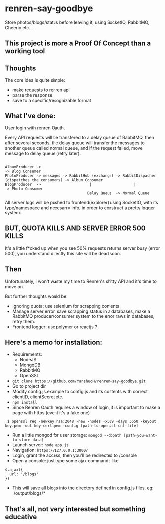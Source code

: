 # renren-say-goodbye
Store photos/blogs/status before leaving it, using SocketIO, RabbitMQ, Cheerio etc...

## This project is more a Proof Of Concept than a working tool

## Thoughts
The core idea is quite simple:
* make requests to renren api
* parse the response
* save to a specific/recognizable format

## What I've done:
User login with renren Oauth.

Every API requests will be transfered to a delay queue of RabbitMQ, then after several seconds, the delay queue will transfer the messages to another queue called normal queue, and if the request failed, move message to delay queue (retry later).

```

AlbumProducer ->                                                                                -> Blog Consumer
PhotoProducer -> messages -> RabbitHub (exchange) -> RabbitDispacher (dispatches the consumers) -> Album Consumer
BlogProducer  ->                      |                   |                                     -> Photo Consumer
                                     Delay Queue  -> Normal Queue
```

All server logs will be pushed to frontend(explorer) using SocketIO, with its type/namespace and necesarry info, in order to construct a pretty logger system.

## BUT, QUOTA KILLS AND SERVER ERROR 500 KILLS
It's a little f*cked up when you see 50% requests returns server busy (error 500), you understand directly this site will be dead soon.

## Then
Unfortunately, I won't waste my time to Renren's shitty API and it's time to move on.

But further thoughts would be:
* Ignoring quota: use selenium for scrapping contents
* Manage server error: save scrapping status in a databases, make a RabbitMQ producer/consumer system to the error raws in databases, retry them.
* Frontend logger: use polymer or reactjs ?

## Here's a memo for installation:
* Requirements:
  * NodeJS
  * MongoDB
  * RabbitMQ
  * OpenSSL
* ``` git clone https://github.com/YanshuoH/renren-say-goodbye.git ```
* Go to project dir
* Modify config.js.example to config.js and its contents with correct clientID, clientSecret etc.
* ``` npm install ```
* Since Renren Oauth requires a window of login, it is important to make a page with https (event it's a fake one)
```
 $ openssl req -newkey rsa:2048 -new -nodes -x509 -days 3650 -keyout key.pem -out key-cert.pem -config [path-to-openssl-cnf-file]
```
* Run a little mongod for user storage: ``` mongod --dbpath [path-you-want-to-store-data] ```
* Launch server: ``` node app.js ```
* Navigation: ``` https://127.0.0.1:3000/ ```
 * Login, grant the access, then you'll be redirected to /console
* Open a console: just type some ajax commands like
```
$.ajax({
  url: '/blogs'
})
```

  * This will save all blogs into the directory defined in config.js files, eg: ./output/blogs/*

## That's all, not very interested but something educative 
